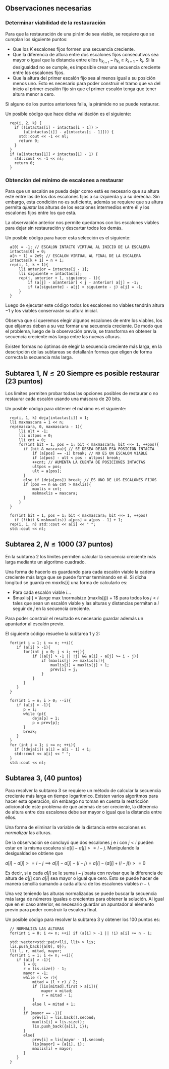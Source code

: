## Observaciones necesarias

### Determinar viabilidad de la restauración

Para que la restauración de una pirámide sea viable, se requiere que se cumplan los siguiente puntos:

- Que los $K$ escalones fijos formen una secuencia creciente.
- Que la diferencia de altura entre dos escalones fijos consecutivos sea mayor o igual que la distancia entre ellos $h_{k_{i + 1}} - h_{k_i} \geq k_{i + 1} - k_i$. Si la desigualdad no se cumple, es imposible crear una secuencia creciente entre los escalones fijos.
- Que la altura del primer escalón fijo sea al menos igual a su posición menos uno. Esto es necesario para poder construir el tramo que va del inicio al primer escalón fijo sin que el primer escalón tenga que tener altura menor a cero.

Si alguno de los puntos anteriores falla, la pirámide no se puede restaurar.

Un posible código que hace dicha validación es el siguiente:

```
  rep(i, 2, k) {
    if ((intactas[i] - intactas[i - 1]) >
        (a[intactas[i]] - a[intactas[i - 1]])) {
      std::cout << -1 << nl;
      return 0;
    }
  }
  if (a[intactas[1]] < intactas[1] - 1) {
    std::cout << -1 << nl;
    return 0;
  }
```

### Obtención del mínimo de escalones a restaurar

Para que un escalón se pueda dejar como está es necesario que su altura esté entre las de los dos escalones fijos a su izquierda y a su derecha. Sin embargo, esta condición no es suficiente, además se requiere que su altura permita _ajustar_ las alturas de los escalones intermedios entre él y los escalones fijos entre los que está.

La observación anterior nos permite quedarnos con los escalones viables para dejar sin restauración y descartar todos los demás.

Un posible código para hacer esta selección es el siguiente:

```
  a[0] = -1; // ESCALON INTACTO VIRTUAL AL INICIO DE LA ESCALERA
  intactas[0] = 0;
  a[n + 1] = 2e9; // ESCALON VIRTUAL AL FINAL DE LA ESCALERA
  intactas[k + 1] = n + 1;
  rep(i, 1, k + 1){
      lli anterior = intactas[i - 1];
      lli siguiente = intactas[i];
      rep(j, anterior + 1, siguiente - 1){
          if (a[j] - a[anterior] < j - anterior) a[j] = -1;
          if (a[siguiente] - a[j] < siguiente - j) a[j] = -1;
      }
  }
```

Luego de ejecutar este código todos los escalones no viables tendrán altura $-1$ y los viables conservarán su altura inicial.

Observa que si queremos elegir algunos escalones de entre los viables, los que elijamos deben a su vez formar una secuencia creciente. De modo que el problema, luego de la observación previa, se transforma en obtener la secuencia creciente más larga entre las nuevas alturas.

Existen formas no óptimas de elegir la secuencia creciente más larga, en la descripción de las subtareas se detallarán formas que eligen de forma correcta la secuencia más larga.

## Subtarea 1, $N \leq 20$ Siempre es posible restaurar (23 puntos)

Los límites permiten probar todas las opciones posibles de restaurar o no restaurar cada escalón usando una máscara de $20$ bits.

Un posible código para obtener el máximo es el siguiente:

```
  rep(i, 1, k) deja[intactas[i]] = 1;
  lli maxmascara = 1 << n;
  rep(mascara, 0, maxmascara - 1){
      lli ult = -1;
      lli ultpos = 0;
      lli cnt = 0;
      for(int bit = 1, pos = 1; bit < maxmascara; bit <<= 1, ++pos){
        if (bit & mascara){ // SE DESEA DEJAR ESA POSICION INTACTA
            if (a[pos] == -1) break; // NO ES UN ESCALON VIABLE
            if (a[pos] - ult < pos - ultpos) break;
            ++cnt; // AUMENTA LA CUENTA DE POSICIONES INTACTAS
            ultpos = pos;
            ult = a[pos];
        }
        else if (deja[pos]) break; // ES UNO DE LOS ESCALONES FIJOS
        if (pos == n && cnt > maxlis){
            maxlis = cnt;
            mskmaxlis = mascara;
        }
      }
  }

  for(int bit = 1, pos = 1; bit < maxmascara; bit <<= 1, ++pos)
    if (!(bit & mskmaxlis)) a[pos] = a[pos - 1] + 1;
  rep(i, 1, n) std::cout << a[i] << " ";
  std::cout << nl;
```

## Subtarea 2, $N \leq 1000$ (37 puntos)

En la subtarea 2 los límites permiten calcular la secuencia creciente más larga mediante un algoritmo cuadrado.

Una forma de hacerlo es guardando para cada escalón viable la cadena creciente más larga que se puede formar terminando en él. Si dicha longitud se guarda en $maxlis[i]$ una forma de calcularlo es:

- Para cada escalón viable $i$...
- $maxlis[i] = \large max \normalsize (maxlis[j]) + 1$ para todos los $j < i$ tales que sean un escalón viable y las alturas y distancias permitan a $i$ seguir de $j$ en la secuencia creciente.

Para poder construir el resultado es necesario guardar además un apuntador al escalón previo.

El siguiente código resuelve la subtarea 1 y 2:

```
  for(int i = 1; i <= n; ++i){
     if (a[i] > -1){
        for(int j = 0; j < i; ++j){
            if ((a[j] > -1 || !j) && a[i] - a[j] >= i - j){
                if (maxlis[j] >= maxlis[i]){
                    maxlis[i] = maxlis[j] + 1;
                    prev[i] = j;
                }
            }
        }
     }
  }

  for(int i = n; i > 0; --i){
     if (a[i] > -1){
        p = i;
        while (p){
            deja[p] = 1;
            p = prev[p];
        }
        break;
     }
  }
  for (int i = 1; i <= n; ++i){
    if (!deja[i]) a[i] = a[i - 1] + 1;
    std::cout << a[i] << " ";
  }
  std::cout << nl;
```

## Subtarea 3, (40 puntos)

Para resolver la subtarea 3 se requiere un método de calcular la secuencia creciente más larga en tiempo logarítmico. Existen varios algoritmos para hacer esta operación, sin embargo no toman en cuenta la restricción adicional de este problema de que además de ser creciente, la diferencia de altura entre dos escalones debe ser mayor o igual que la distancia entre ellos.

Una forma de eliminar la variable de la distancia entre escalones es _normalizar_ las alturas.

De la observación se concluyó que dos escalones $j$ e $i$ con $j < i$ pueden estar en la misma escalera si $a[i] - a[j] >= i - j$. Manipulando la desigualdad se obtiene que

$a[i] - a[j] >= i - j \implies a[i] - a[j] - (i - j) = a[i] - (a[j] + (i - j)) >= 0$

Es decir, si a cada $a[j]$ se le suma $i - j$ basta con revisar que la diferencia de altura de $a[j]$ con $a[i]$ sea mayor o igual que cero. Esto se puede hacer de manera sencilla sumando a cada altura de los escalones viables $n - i$.

Una vez teniendo las alturas normalizadas se puede buscar la secuencia más larga de números iguales o crecientes para obtener la solución. Al igual que en el caso anterior, es necesario guardar un apuntador al elemento previo para poder construir la escalera final.

Un posible código para resolver la subtarea 3 y obtener los 100 puntos es:

```
  // NORMALIZA LAS ALTURAS
  for(int i = 0; i <= n; ++i) if (a[i] > -1 || !i) a[i] += n - i;

  std::vector<std::pair<lli, lli> > lis;
  lis.push_back({a[0], 0});
  lli l, r, mitad, mayor;
  for(int i = 1; i <= n; ++i){
     if (a[i] > -1){
        l = 0;
        r = lis.size() - 1;
        mayor = -1;
        while (l <= r){
            mitad = (l + r) / 2;
            if (lis[mitad].first > a[i]){
                mayor = mitad;
                r = mitad - 1;
            }
            else l = mitad + 1;
        }
        if (mayor == -1){
            prev[i] = lis.back().second;
            maxlis[i] = lis.size();
            lis.push_back({a[i], i});
        }
        else{
            prev[i] = lis[mayor - 1].second;
            lis[mayor] = {a[i], i};
            maxlis[i] = mayor;
        }
     }
  }
```
